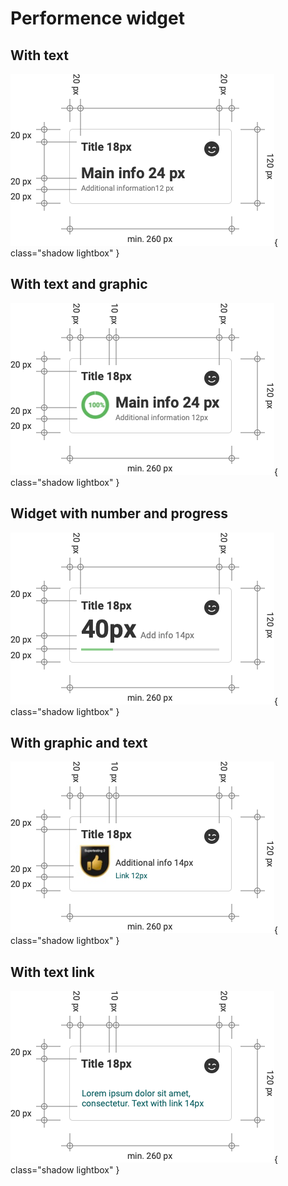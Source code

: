 # Performence widget

## With text

![Performance widget with text](assets/pw_text.png){ class="shadow lightbox" }

## With text and graphic

![Performance widget with text and graphic](assets/pw_text_with_graphic.png){ class="shadow lightbox" }

## Widget with number and progress

![Performance widget with text](assets/pw_number_with_progress.png){ class="shadow lightbox" }

## With graphic and text

![Performance widget with text](assets/pw_graphic_with_text.png){ class="shadow lightbox" }

## With text link

![Performance widget with text](assets/pw_text_link.png){ class="shadow lightbox" }